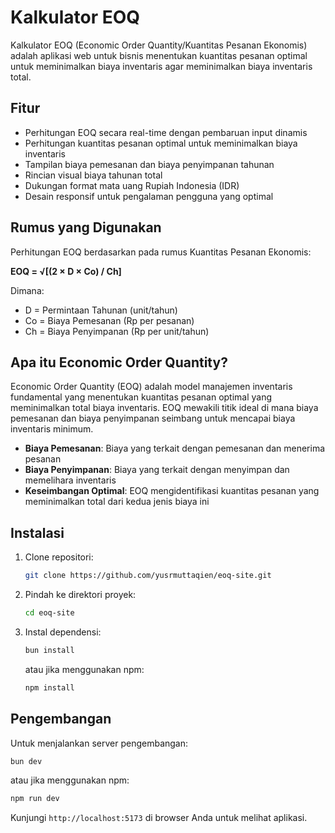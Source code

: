 # Kalkulator EOQ

Kalkulator EOQ (Economic Order Quantity/Kuantitas Pesanan Ekonomis) adalah aplikasi web untuk bisnis menentukan kuantitas pesanan optimal untuk meminimalkan biaya inventaris agar meminimalkan biaya inventaris total.

## Fitur

- Perhitungan EOQ secara real-time dengan pembaruan input dinamis
- Perhitungan kuantitas pesanan optimal untuk meminimalkan biaya inventaris
- Tampilan biaya pemesanan dan biaya penyimpanan tahunan
- Rincian visual biaya tahunan total
- Dukungan format mata uang Rupiah Indonesia (IDR)
- Desain responsif untuk pengalaman pengguna yang optimal

## Rumus yang Digunakan

Perhitungan EOQ berdasarkan pada rumus Kuantitas Pesanan Ekonomis:

**EOQ = √[(2 × D × Co) / Ch]**

Dimana:
- D = Permintaan Tahunan (unit/tahun)
- Co = Biaya Pemesanan (Rp per pesanan)
- Ch = Biaya Penyimpanan (Rp per unit/tahun)

## Apa itu Economic Order Quantity?

Economic Order Quantity (EOQ) adalah model manajemen inventaris fundamental yang menentukan kuantitas pesanan optimal yang meminimalkan total biaya inventaris. EOQ mewakili titik ideal di mana biaya pemesanan dan biaya penyimpanan seimbang untuk mencapai biaya inventaris minimum.

- **Biaya Pemesanan**: Biaya yang terkait dengan pemesanan dan menerima pesanan
- **Biaya Penyimpanan**: Biaya yang terkait dengan menyimpan dan memelihara inventaris
- **Keseimbangan Optimal**: EOQ mengidentifikasi kuantitas pesanan yang meminimalkan total dari kedua jenis biaya ini

## Instalasi

1. Clone repositori:
   ```bash
   git clone https://github.com/yusrmuttaqien/eoq-site.git
   ```

2. Pindah ke direktori proyek:
   ```bash
   cd eoq-site
   ```

3. Instal dependensi:
   ```bash
   bun install
   ```
   atau jika menggunakan npm:
   ```bash
   npm install
   ```

## Pengembangan

Untuk menjalankan server pengembangan:

```bash
bun dev
```
atau jika menggunakan npm:
```bash
npm run dev
```

Kunjungi `http://localhost:5173` di browser Anda untuk melihat aplikasi.


